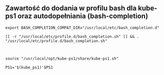 
## Zawartość do dodania w profilu bash dla kube-ps1 oraz autodopełniania (bash-completion)

```
export BASH_COMPLETION_COMPAT_DIR="/usr/local/etc/bash_completion.d" 

[[ -r "/usr/local/etc/profile.d/bash_completion.sh" ]] && . "/usr/local/etc/profile.d/bash_completion.sh" 

 

source "/usr/local/opt/kube-ps1/share/kube-ps1.sh" 

PS1='$(kube_ps1)'$PS1
```
